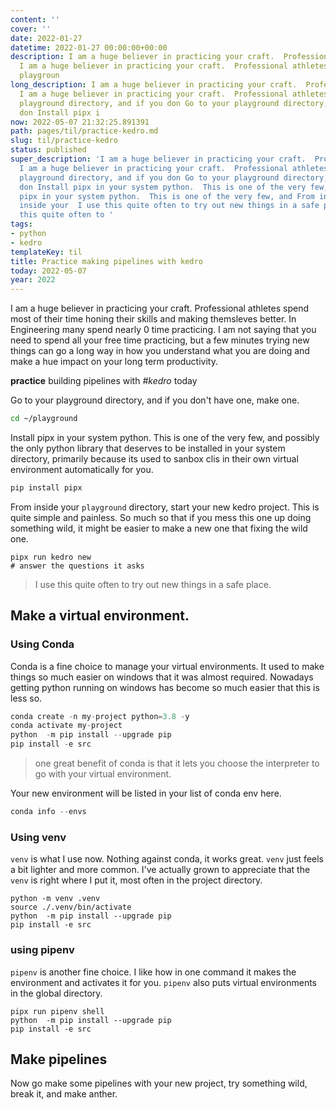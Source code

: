 ```yaml
---
content: ''
cover: ''
date: 2022-01-27
datetime: 2022-01-27 00:00:00+00:00
description: I am a huge believer in practicing your craft.  Professional athletes
  I am a huge believer in practicing your craft.  Professional athletes Go to your
  playgroun
long_description: I am a huge believer in practicing your craft.  Professional athletes
  I am a huge believer in practicing your craft.  Professional athletes Go to your
  playground directory, and if you don Go to your playground directory, and if you
  don Install pipx i
now: 2022-05-07 21:32:25.891391
path: pages/til/practice-kedro.md
slug: til/practice-kedro
status: published
super_description: 'I am a huge believer in practicing your craft.  Professional athletes
  I am a huge believer in practicing your craft.  Professional athletes Go to your
  playground directory, and if you don Go to your playground directory, and if you
  don Install pipx in your system python.  This is one of the very few, and Install
  pipx in your system python.  This is one of the very few, and From inside your  From
  inside your  I use this quite often to try out new things in a safe place. I use
  this quite often to '
tags:
- python
- kedro
templateKey: til
title: Practice making pipelines with kedro
today: 2022-05-07
year: 2022
---
```


I am a huge believer in practicing your craft.  Professional athletes
spend most of their time honing their skills and making themsleves
better.  In Engineering many spend nearly 0 time practicing.  I am not
saying that you need to spend all your free time practicing, but a few
minutes trying new things can go a long way in how you understand what
you are doing and make a hue impact on your long term productivity.

**practice** building pipelines with _#kedro_ today

Go to your playground directory, and if you don't have one, make one.

``` bash
cd ~/playground
```

Install pipx in your system python.  This is one of the very few, and
possibly the only python library that deserves to be installed in your
system directory, primarily because its used to sanbox clis in their own
virtual environment automatically for you.

``` bash
pip install pipx
```

From inside your `playground` directory, start your new kedro project.
This is quite simple and painless.  So much so that if you mess this one
up doing something wild, it might be easier to make a new one that
fixing the wild one.

```
pipx run kedro new
# answer the questions it asks
```

> I use this quite often to try out new things in a safe place.

## Make a virtual environment.

### Using Conda

Conda is a fine choice to manage your virtual environments.  It used to
make things so much easier on windows that it was almost required.
Nowadays getting python running on windows has become so much easier
that this is less so.

``` python
conda create -n my-project python=3.8 -y
conda activate my-project
python  -m pip install --upgrade pip
pip install -e src
```

> one great benefit of conda is that it lets you choose the interpreter
> to go with your virtual environment.

Your new environment will be listed in your list of conda env here.

``` python
conda info --envs
```

### Using venv

`venv` is what I use now.  Nothing against conda, it works great.
`venv` just feels a bit lighter and more common.  I've actually grown to
appreciate that the `venv` is right where I put it, most often in the
project directory.

```
python -m venv .venv
source ./.venv/bin/activate
python  -m pip install --upgrade pip
pip install -e src
```

### using pipenv

`pipenv` is another fine choice.  I like how in one command it makes the
environment and activates it for you.  `pipenv` also puts virtual
environments in the global directory.

```
pipx run pipenv shell
python  -m pip install --upgrade pip
pip install -e src
```

## Make pipelines

Now go make some pipelines with your new project, try something wild,
break it, and make anther.